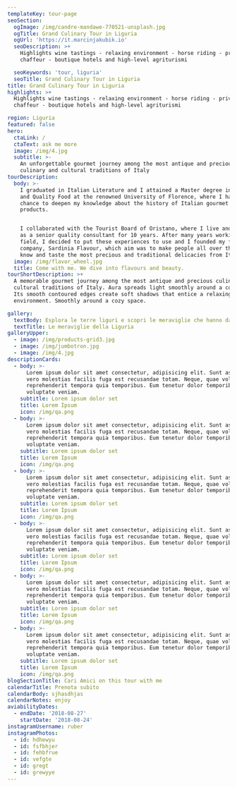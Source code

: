 ```yaml
---
templateKey: tour-page
seoSection:
  ogImage: /img/candre-mandawe-770521-unsplash.jpg
  ogTitle: Grand Culinary Tour in Liguria
  ogUrl: 'https://it.marcinjakubik.io'
  seoDescription: >+
    Highlights wine tastings - relaxing environment - horse riding - private
    chaffeur - boutique hotels and high-level agriturismi

  seoKeywords: 'tour, liguria'
  seoTitle: Grand Culinary Tour in Liguria
title: Grand Culinary Tour in Liguria
highlights: >+
  Highlights wine tastings - relaxing environment - horse riding - private
  chaffeur - boutique hotels and high-level agriturismi

region: Liguria
featured: false
hero:
  ctaLink: /
  ctaText: ask me more
  image: /img/4.jpg
  subtitle: >-
    An unforgettable gourmet journey among the most antique and precious
    culinary and cultural traditions of Italy
tourDescription:
  body: >-
    I graduated in Italian Literature and I attained a Master degree in Gourmet
    and Quality Food at the renowned University of Florence, where I had the
    chance to deepen my knowledge about the history of Italian gourmet culture
    products. 


    I collaborated with the Tourist Board of Oristano, where I live and I worked
    as a senior quality consultant for 10 years. After many years working in the
    field, I decided to put these experiences to use and I founded my first own
    company, Sardinia Flavour, which aim was to make people all over the world
    know and taste the most precious and traditional delicacies from Italy.
  image: /img/flavor_wheel.jpg
  title: Come with me. We dive into flavours and beauty.
tourShortDescription: >+
  A memorable gourmet journey among the most antique and precious culinary and
  cultural traditions of Italy. Aura spreads light smoothly around a cozy space.
  Its smooth contoured edges create soft shadows that entice a relaxing
  environment. Smoothly around a cozy space.

gallery:
  textBody: Esplora le terre liguri e scopri le meraviglie che hanno da offrire!
  textTitle: Le meraviglie della Liguria
galleryUpper:
  - image: /img/products-grid3.jpg
  - image: /img/jumbotron.jpg
  - image: /img/4.jpg
descriptionCards:
  - body: >-
      Lorem ipsum dolor sit amet consectetur, adipisicing elit. Sunt asperiores,
      vero molestias facilis fuga est recusandae totam. Neque, quae voluptatibus
      reprehenderit tempora quia temporibus. Eum tenetur dolor temporibus
      voluptate veniam.
    subtitle: Lorem ipsum dolor set
    title: Lorem Ipsum
    icon: /img/qa.png
  - body: >-
      Lorem ipsum dolor sit amet consectetur, adipisicing elit. Sunt asperiores,
      vero molestias facilis fuga est recusandae totam. Neque, quae voluptatibus
      reprehenderit tempora quia temporibus. Eum tenetur dolor temporibus
      voluptate veniam.
    subtitle: Lorem ipsum dolor set
    title: Lorem Ipsum
    icon: /img/qa.png
  - body: >-
      Lorem ipsum dolor sit amet consectetur, adipisicing elit. Sunt asperiores,
      vero molestias facilis fuga est recusandae totam. Neque, quae voluptatibus
      reprehenderit tempora quia temporibus. Eum tenetur dolor temporibus
      voluptate veniam.
    subtitle: Lorem ipsum dolor set
    title: Lorem Ipsum
    icon: /img/qa.png
  - body: >-
      Lorem ipsum dolor sit amet consectetur, adipisicing elit. Sunt asperiores,
      vero molestias facilis fuga est recusandae totam. Neque, quae voluptatibus
      reprehenderit tempora quia temporibus. Eum tenetur dolor temporibus
      voluptate veniam.
    subtitle: Lorem ipsum dolor set
    title: Lorem Ipsum
    icon: /img/qa.png
  - body: >-
      Lorem ipsum dolor sit amet consectetur, adipisicing elit. Sunt asperiores,
      vero molestias facilis fuga est recusandae totam. Neque, quae voluptatibus
      reprehenderit tempora quia temporibus. Eum tenetur dolor temporibus
      voluptate veniam.
    subtitle: Lorem ipsum dolor set
    title: Lorem Ipsum
    icon: /img/qa.png
  - body: >-
      Lorem ipsum dolor sit amet consectetur, adipisicing elit. Sunt asperiores,
      vero molestias facilis fuga est recusandae totam. Neque, quae voluptatibus
      reprehenderit tempora quia temporibus. Eum tenetur dolor temporibus
      voluptate veniam.
    subtitle: Lorem ipsum dolor set
    title: Lorem Ipsum
    icon: /img/qa.png
blogSectionTitle: Cari Amici on this tour with me
calendarTitle: Prenota subito
calendarBody: sjhasdhjas
calendarNotes: enjoy
aviabilityDates:
  - endDate: '2018-08-27'
    startDate: '2018-08-24'
instagramUsername: ruber
instagramPhotos:
  - id: hdhewyu
  - id: fsfbhjer
  - id: fehbfrue
  - id: vefgte
  - id: gregt
  - id: grewyye
---
```


